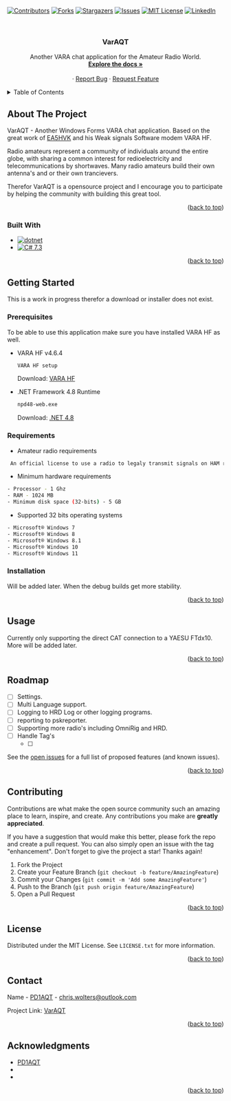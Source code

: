 <a name="readme-top"></a>

<!-- PROJECT SHIELDS -->
[![Contributors][contributors-shield]][contributors-url]
[![Forks][forks-shield]][forks-url]
[![Stargazers][stars-shield]][stars-url]
[![Issues][issues-shield]][issues-url]
[![MIT License][license-shield]][license-url]
[![LinkedIn][linkedin-shield]][linkedin-url]

<!-- PROJECT LOGO -->
<br />
<div align="center">
<!--  <a href="https://github.com/Dorbain/VarAQT">
    <img src="images/logo.png" alt="Logo" width="80" height="80">
  </a> -->

<h3 align="center">VarAQT</h3>

  <p align="center">
    Another VARA chat application for the Amateur Radio World.
    <br />
    <a href="https://github.com/Dorbain/VarAQT"><strong>Explore the docs »</strong></a>
    <br />
    <br />
    <!-- <a href="https://github.com/Dorbain/VarAQT">View Demo</a> -->
    ·
    <a href="https://github.com/Dorbain/VarAQT/issues">Report Bug</a>
    ·
    <a href="https://github.com/Dorbain/VarAQT/issues">Request Feature</a>
  </p>
</div>

<!-- TABLE OF CONTENTS -->
<details>
  <summary>Table of Contents</summary>
  <ol>
    <li>
      <a href="#about-the-project">About The Project</a>
      <ul>
        <li><a href="#built-with">Built With</a></li>
      </ul>
    </li>
    <li>
      <a href="#getting-started">Getting Started</a>
      <ul>
        <li><a href="#requirements">Requirements</a></li>
        <li><a href="#prerequisites">Prerequisites</a></li>
        <li><a href="#installation">Installation</a></li>
      </ul>
    </li>
    <li><a href="#usage">Usage</a></li>
    <li><a href="#roadmap">Roadmap</a></li>
    <li><a href="#contributing">Contributing</a></li>
    <li><a href="#license">License</a></li>
    <li><a href="#contact">Contact</a></li>
    <li><a href="#acknowledgments">Acknowledgments</a></li>
  </ol>
</details>

<!-- ABOUT THE PROJECT -->
## About The Project

<!--[![Product Name Screen Shot][product-screenshot]](https://example.com)-->

VarAQT - Another Windows Forms VARA chat application.
Based on the great work of [EA5HVK](https://rosmodem.wordpress.com/) and his Weak signals Software modem VARA HF.

Radio amateurs represent a community of individuals around the entire globe, with sharing a common interest for redioelectricity and telecommunications by shortwaves.
Many radio amateurs build their own antenna's and or their own trancievers. 

Therefor VarAQT is a opensource project and I encourage you to participate by helping the community with building this great tool.


<p align="right">(<a href="#readme-top">back to top</a>)</p>

### Built With

* [![dotnet][dotnet]][dotnet-url]
* [![C# 7.3][Csharp]][Csharp-url]


<p align="right">(<a href="#readme-top">back to top</a>)</p>

<!-- GETTING STARTED -->
## Getting Started

This is a work in progress therefor a download or installer does not exist.

### Prerequisites

To be able to use this application make sure you have installed VARA HF as well.
* VARA HF v4.6.4
  ```sh
  VARA HF setup 
  ```
  Download: [VARA HF](https://mega.nz/file/CeRzHAiB#rCymVE8GunRVGz1vXCR5DybHWgIYYGAekqueyu-k_DY)

* .NET Framework 4.8 Runtime
  ```sh
  npd48-web.exe
  ```
  Download: [.NET 4.8](https://dotnet.microsoft.com/en-us/download/dotnet-framework/net48)

### Requirements

* Amateur radio requirements
```sh
 An official license to use a radio to legaly transmit signals on HAM radio assigned frequencies.
```
 
* Minimum hardware requirements
```sh
- Processor - 1 Ghz
- RAM - 1024 MB
- Minimum disk space (32-bits) - 5 GB
```

* Supported 32 bits operating systems
```sh
- Microsoft® Windows 7
- Microsoft® Windows 8
- Microsoft® Windows 8.1
- Microsoft® Windows 10
- Microsoft® Windows 11
```

### Installation

Will be added later.
When the debug builds get more stability.
<!--
1. Get a free API Key at [https://example.com](https://example.com)
2. Clone the repo
   ```sh
   git clone https://github.com/Dorbain/VarAQT.git
   ```
3. Install NPM packages
   ```sh
   npm install
   ```
4. Enter your API in `config.js`
   ```js
   const API_KEY = 'ENTER YOUR API';
   ```
   -->
<p align="right">(<a href="#readme-top">back to top</a>)</p>

<!-- USAGE EXAMPLES -->
## Usage

Currently only supporting the direct CAT connection to a YAESU FTdx10. More will be added later.

<!-- _For more examples, please refer to the [Documentation](https://example.com)_ -->

<p align="right">(<a href="#readme-top">back to top</a>)</p>



<!-- ROADMAP -->
## Roadmap

- [ ] Settings.
- [ ] Multi Language support.
- [ ] Logging to HRD Log or other logging programs.
- [ ] reporting to pskreporter.
- [ ] Supporting more radio's including OmniRig and HRD.
- [ ] Handle Tag's
    - [ ] <ANYTHING>

See the [open issues](https://github.com/Dorbain/VarAQT/issues) for a full list of proposed features (and known issues).

<p align="right">(<a href="#readme-top">back to top</a>)</p>



<!-- CONTRIBUTING -->
## Contributing

Contributions are what make the open source community such an amazing place to learn, inspire, and create. Any contributions you make are **greatly appreciated**.

If you have a suggestion that would make this better, please fork the repo and create a pull request. You can also simply open an issue with the tag "enhancement".
Don't forget to give the project a star! Thanks again!

1. Fork the Project
2. Create your Feature Branch (`git checkout -b feature/AmazingFeature`)
3. Commit your Changes (`git commit -m 'Add some AmazingFeature'`)
4. Push to the Branch (`git push origin feature/AmazingFeature`)
5. Open a Pull Request

<p align="right">(<a href="#readme-top">back to top</a>)</p>



<!-- LICENSE -->
## License

Distributed under the MIT License. See `LICENSE.txt` for more information.

<p align="right">(<a href="#readme-top">back to top</a>)</p>



<!-- CONTACT -->
## Contact

Name - [PD1AQT](https://twitter.com/Chris_Wolters76) - chris.wolters@outlook.com

Project Link: [VarAQT](https://github.com/Dorbain/VarAQT)

<p align="right">(<a href="#readme-top">back to top</a>)</p>



<!-- ACKNOWLEDGMENTS -->
## Acknowledgments

* [PD1AQT](https://www.qrz.com/db/PD1AQT)
* []()
* []()

<p align="right">(<a href="#readme-top">back to top</a>)</p>



<!-- MARKDOWN LINKS & IMAGES -->
<!-- https://www.markdownguide.org/basic-syntax/#reference-style-links -->
[contributors-shield]: https://img.shields.io/github/contributors/Dorbain/VarAQT.svg?style=for-the-badge
[contributors-url]: https://github.com/Dorbain/VarAQT/graphs/contributors
[forks-shield]: https://img.shields.io/github/forks/Dorbain/VarAQT.svg?style=for-the-badge
[forks-url]: https://github.com/Dorbain/VarAQT/network/members
[stars-shield]: https://img.shields.io/github/stars/Dorbain/VarAQT.svg?style=for-the-badge
[stars-url]: https://github.com/Dorbain/VarAQT/stargazers
[issues-shield]: https://img.shields.io/github/issues/Dorbain/VarAQT.svg?style=for-the-badge
[issues-url]: https://github.com/Dorbain/VarAQT/issues
[license-shield]: https://img.shields.io/github/license/Dorbain/VarAQT.svg?style=for-the-badge
[license-url]: https://github.com/Dorbain/VarAQT/blob/master/LICENSE.txt
[linkedin-shield]: https://img.shields.io/badge/-LinkedIn-black.svg?style=for-the-badge&logo=linkedin&colorB=555
[linkedin-url]: https://www.linkedin.com/in/chrwolters/
[product-screenshot]: images/screenshot.png
[dotnet]: https://img.shields.io/badge/dotnet%20version-NET%20Framework%204.8-blue
[dotnet-url]: https://dotnet.microsoft.com/en-us/download/dotnet-framework/net48

[Csharp]: https://img.shields.io/badge/C%23%20version-C%23%207.3-green
[Csharp-url]: https://learn.microsoft.com/en-us/dotnet/csharp/whats-new/csharp-version-history
<!--
[Vue.js]: https://img.shields.io/badge/Vue.js-35495E?style=for-the-badge&logo=vuedotjs&logoColor=4FC08D
[Vue-url]: https://vuejs.org/
[Angular.io]: https://img.shields.io/badge/Angular-DD0031?style=for-the-badge&logo=angular&logoColor=white
[Angular-url]: https://angular.io/
[Svelte.dev]: https://img.shields.io/badge/Svelte-4A4A55?style=for-the-badge&logo=svelte&logoColor=FF3E00
[Svelte-url]: https://svelte.dev/
[Laravel.com]: https://img.shields.io/badge/Laravel-FF2D20?style=for-the-badge&logo=laravel&logoColor=white
[Laravel-url]: https://laravel.com
[Bootstrap.com]: https://img.shields.io/badge/Bootstrap-563D7C?style=for-the-badge&logo=bootstrap&logoColor=white
[Bootstrap-url]: https://getbootstrap.com
[JQuery.com]: https://img.shields.io/badge/jQuery-0769AD?style=for-the-badge&logo=jquery&logoColor=white
[JQuery-url]: https://jquery.com 
-->
